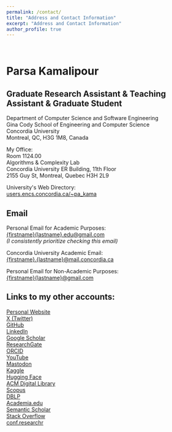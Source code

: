 ```yaml
---
permalink: /contact/
title: "Address and Contact Information"
excerpt: "Address and Contact Information"
author_profile: true
---
```


<link rel="stylesheet" href="/academicons-1.9.4/css/academicons.min.css"/>

<br>

# Parsa Kamalipour  

## Graduate Research Assistant & Teaching Assistant & Graduate Student
Department of Computer Science and Software Engineering  
Gina Cody School of Engineering and Computer Science  
Concordia University  
Montreal, QC, H3G 1M8, Canada  

My Office:  
Room 1124.00  
Algorithms & Complexity Lab  
Concordia University ER Building, 11th Floor   
2155 Guy St, Montreal, Quebec H3H 2L9  

University's Web Directory:  
[users.encs.concordia.ca/~pa_kama](https://users.encs.concordia.ca/~pa_kama/)   


<!-- ## Research Assistant & Head Teaching Assistant  
Department of Computer Engineering  
Vali-e-Asr University of Rafsanjan   -->
<!-- Imam Khomeini Square, Rafsanjan, 7718897111, Iran -->

<!-- ## Remote Research Assistant  
University of Twente  
Faculty of Electrical Engineering, Mathematics and Computer Science  
Formal Methods and Tools group  
Enschede, 7522NH, The Netherlands   -->


## Email

Personal Email for Academic Purposes:  
[{firstname}{lastname}.edu@gmail.com](mailto:parsakamalipour.edu@gmail.com)  
*(I consistently prioritize checking this email)*  

Concordia University Academic Email:  
[{firstname}.{lastname}@mail.concordia.ca](mailto:parsa.kamalipour@mail.concordia.ca)  

Personal Email for Non-Academic Purposes:  
[{firstname}{lastname}@gmail.com](mailto:parsakamalipour@gmail.com)  

<!-- [{firstname}{lastname}@stu.vru.ac.ir](mailto:parsakamalipour@stu.vru.ac.ir)   -->
<!-- *(I don't check this email)* -->

## Links to my other accounts:  
<i class="fas fa-fw fa-link" aria-hidden="true"></i> <a rel="me" href="https://benymaxparsa.github.io">Personal Website</a>  
<i class="fab fa-fw fa-twitter-square" aria-hidden="true"></i> <a rel="me" href="https://twitter.com/ParsaKamalipour">X (Twitter)</a>  
<i class="fab fa-fw fa-github" aria-hidden="true"></i> <a rel="me" href="https://github.com/benymaxparsa">GitHub</a>   
<i class="fab fa-fw fa-linkedin" aria-hidden="true"></i> <a rel="me" href="https://www.linkedin.com/in/parsakamalipour">LinkedIn</a>  
<i class="fab ai ai-google-scholar-square ai-fw" aria-hidden="true"></i> <a rel="me" href="https://scholar.google.com/citations?user=eBNZsM0AAAAJ">Google Scholar</a>  
<i class="fab ai ai-researchgate-square ai-fw" aria-hidden="true"></i> <a rel="me" href="https://www.researchgate.net/profile/Parsa-Kamalipour">ResearchGate</a>  
<i class="fab fa-fw fa-orcid" aria-hidden="true"></i> <a rel="me" href="https://orcid.org/0000-0003-2546-9676">ORCID</a>  
<i class="fab fa-fw fa-youtube" aria-hidden="true"></i> <a rel="me" href="https://www.youtube.com/channel/UCIu6MeO9aaBsLy00XoKO5tw">YouTube</a>  
<i class="fab fa-fw fa-mastodon" aria-hidden="true"></i> <a rel="me" href="https://mastodon.social/@parsakamalipour">Mastodon</a>  
<i class="fab fa-fw fa-kaggle" aria-hidden="true"></i> <a rel="me" href="https://www.kaggle.com/parsakamalipour">Kaggle</a>  
<i class="fas fa-fw fa-link" aria-hidden="true"></i> <a rel="me" href="https://huggingface.co/ParsaKamalipour">Hugging Face</a>  
<i class="fab ai ai-acmdl ai-fw" aria-hidden="true"></i> <a rel="me" href="https://dl.acm.org/profile/99660589972">ACM Digital Library</a>  
<i class="fab ai ai-scopus-square ai-fw" aria-hidden="true"></i> <a rel="me" href="https://www.scopus.com/authid/detail.uri?authorId=57191498047">Scopus</a>  
<i class="fab ai ai-dblp-square ai-fw" aria-hidden="true"></i> <a rel="me" href="https://dblp.org/pid/328/7111.html">DBLP</a>  
<i class="fab ai ai-academia-square ai-fw" aria-hidden="true"></i> <a rel="me" href="https://vru.academia.edu/ParsaKamalipour">Academia.edu</a>  
<i class="fab ai ai-semantic-scholar ai-fw" aria-hidden="true"></i> <a rel="me" href="https://www.semanticscholar.org/author/Parsa-Kamalipour/7592796">Semantic Scholar</a>  
<i class="fab ai ai-stackoverflow ai-fw" aria-hidden="true"></i> <a rel="me" href="https://stackoverflow.com/users/11578553/parsa-kamalipour">Stack Overflow</a>  
<i class="fas fa-fw fa-link" aria-hidden="true"></i> <a rel="me" href="https://conf.researchr.org/profile/parsakamalipour">conf.researchr</a>  











